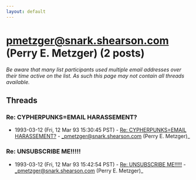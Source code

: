 ```yaml
---
layout: default
---
```


# pmetzger@snark.shearson.com (Perry E. Metzger) (2 posts)

_Be aware that many list participants used multiple email addresses over their time active on the list. As such this page may not contain all threads available._

## Threads

### Re: CYPHERPUNKS=EMAIL HARASSEMENT?
+ 1993-03-12 (Fri, 12 Mar 93 15:30:45 PST) - [Re: CYPHERPUNKS=EMAIL HARASSEMENT?](/archive/1993/03/efb4f1873a858f6e5a1e7c72901f11ed5e107c3fc7fd1f8613fd1bf0f94bf4ff) - _pmetzger@snark.shearson.com (Perry E. Metzger)_

### Re: UNSUBSCRIBE ME!!!!!
+ 1993-03-12 (Fri, 12 Mar 93 15:42:54 PST) - [Re: UNSUBSCRIBE ME!!!!!](/archive/1993/03/09dab7ac180cd871a0defe65e8044dd54383a9008f70ae02f0750b0762c97ca9) - _pmetzger@snark.shearson.com (Perry E. Metzger)_

